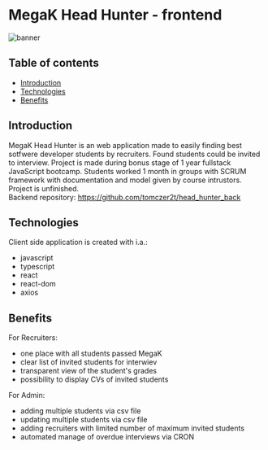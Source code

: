 # MegaK Head Hunter - frontend 

![banner](https://user-images.githubusercontent.com/88483398/190953784-8d59e349-34db-4928-89f8-dd27cd1cfa6a.png)

## Table of contents
* [Introduction](#introduction)
* [Technologies](#technologies)
* [Benefits](#benefits)

## Introduction
MegaK Head Hunter is an web application made to easily finding best sotfwere developer students by recruiters. Found students could be invited to interview. Project is made during bonus stage of 1 year fullstack JavaScript bootcamp. Students worked 1 month in groups with SCRUM framework with documentation and model given by course intrustors. Project is unfinished.</br>
Backend repository: https://github.com/tomczer2t/head_hunter_back

## Technologies
Client side application is created with i.a.:
* javascript
* typescript
* react
* react-dom
* axios

## Benefits

For Recruiters:
* one place with all students passed MegaK
* clear list of invited students for interwiev
* transparent view of the student's grades
* possibility to display CVs of invited students

For Admin: 
* adding multiple students via csv file
* updating multiple students via csv file
* adding recruiters with limited number of maximum invited students
* automated manage of overdue interviews via CRON
